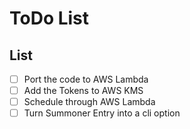 # ToDo List

## List

- [ ] Port the code to AWS Lambda
- [ ] Add the Tokens to AWS KMS
- [ ] Schedule through AWS Lambda
- [ ] Turn Summoner Entry into a cli option
